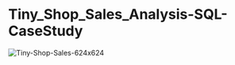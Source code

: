 # Tiny_Shop_Sales_Analysis-SQL-CaseStudy

![Tiny-Shop-Sales-624x624](https://github.com/Vj-r12/Tiny_Shop_Sales_Analysis-SQL-CaseStudy/assets/123143472/226002ce-c438-4ec1-830d-896a3ff73314)
